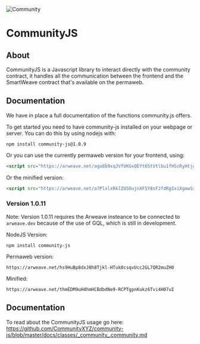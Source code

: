 ![Community](https://raw.githubusercontent.com/CommunityXYZ/website/master/src/assets/images/logo.png)
# CommunityJS

## About
CommunityJS is a Javascript library to interact directly with the community contract, it handles all the communication between the frontend and the SmartWeave contract that's available on the permaweb.

## Documentation
We have in place a full documentation of the functions community.js offers.

To get started you need to have community-js installed on your webpage or server. You can do this by using nodejs with:
```
npm install community-js@1.0.9
```

Or you can use the currently permaweb version for your frontend, using:
```html
<script src="https://arweave.net/aga8b9xqJVfUKGxQEYt65tVtlbu1fHScRyHtjgAY8vg"></script>
```
Or the minified version:
```html
<script src="https://arweave.net/a7PlxlxRklZUSOujnXF5Y8sFJfdRgIxiXgowSxRbqa4"></script>
```

### Version 1.0.11
Note: Version 1.0.11 requires the Arweave insteance to be connected to `arweave.dev` because of the use of GQL, which is still in development.

NodeJS Version:
```
npm install community-js
```

Permaweb version:
```
https://arweave.net/hs9HuBp8dxJ0h8Tjkl-HTuk0csqvUcc2GL7QR2muZH0
```

Minified:
```
https://arweave.net/thmEDM9uH4hmHCBdbdNe9-RCPTgpnKukz6Tvi4H07uI
```

## Documentation
To read about the CommunityJS usage go here: https://github.com/CommunityXYZ/community-js/blob/master/docs/classes/_community_.community.md